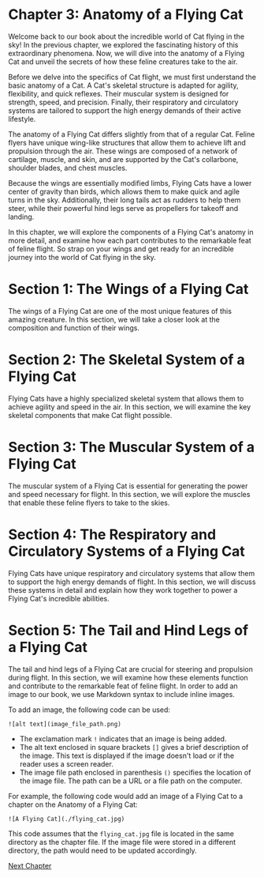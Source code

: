 # Chapter 3: Anatomy of a Flying Cat

Welcome back to our book about the incredible world of Cat flying in the sky! In the previous chapter, we explored the fascinating history of this extraordinary phenomena. Now, we will dive into the anatomy of a Flying Cat and unveil the secrets of how these feline creatures take to the air.

Before we delve into the specifics of Cat flight, we must first understand the basic anatomy of a Cat. A Cat's skeletal structure is adapted for agility, flexibility, and quick reflexes. Their muscular system is designed for strength, speed, and precision. Finally, their respiratory and circulatory systems are tailored to support the high energy demands of their active lifestyle.

The anatomy of a Flying Cat differs slightly from that of a regular Cat. Feline flyers have unique wing-like structures that allow them to achieve lift and propulsion through the air. These wings are composed of a network of cartilage, muscle, and skin, and are supported by the Cat's collarbone, shoulder blades, and chest muscles.

Because the wings are essentially modified limbs, Flying Cats have a lower center of gravity than birds, which allows them to make quick and agile turns in the sky. Additionally, their long tails act as rudders to help them steer, while their powerful hind legs serve as propellers for takeoff and landing.

In this chapter, we will explore the components of a Flying Cat's anatomy in more detail, and examine how each part contributes to the remarkable feat of feline flight. So strap on your wings and get ready for an incredible journey into the world of Cat flying in the sky.
# Section 1: The Wings of a Flying Cat

The wings of a Flying Cat are one of the most unique features of this amazing creature. In this section, we will take a closer look at the composition and function of their wings.

# Section 2: The Skeletal System of a Flying Cat

Flying Cats have a highly specialized skeletal system that allows them to achieve agility and speed in the air. In this section, we will examine the key skeletal components that make Cat flight possible.

# Section 3: The Muscular System of a Flying Cat

The muscular system of a Flying Cat is essential for generating the power and speed necessary for flight. In this section, we will explore the muscles that enable these feline flyers to take to the skies.

# Section 4: The Respiratory and Circulatory Systems of a Flying Cat

Flying Cats have unique respiratory and circulatory systems that allow them to support the high energy demands of flight. In this section, we will discuss these systems in detail and explain how they work together to power a Flying Cat's incredible abilities.

# Section 5: The Tail and Hind Legs of a Flying Cat

The tail and hind legs of a Flying Cat are crucial for steering and propulsion during flight. In this section, we will examine how these elements function and contribute to the remarkable feat of feline flight.
In order to add an image to our book, we use Markdown syntax to include inline images. 

To add an image, the following code can be used:

```
![alt text](image_file_path.png)
```

- The exclamation mark `!` indicates that an image is being added.
- The alt text enclosed in square brackets `[]` gives a brief description of the image. This text is displayed if the image doesn't load or if the reader uses a screen reader.
- The image file path enclosed in parenthesis `()` specifies the location of the image file. The path can be a URL or a file path on the computer.

For example, the following code would add an image of a Flying Cat to a chapter on the Anatomy of a Flying Cat:

```
![A Flying Cat](./flying_cat.jpg)
```

This code assumes that the `flying_cat.jpg` file is located in the same directory as the chapter file. If the image file were stored in a different directory, the path would need to be updated accordingly.


[Next Chapter](04_Chapter04.md)